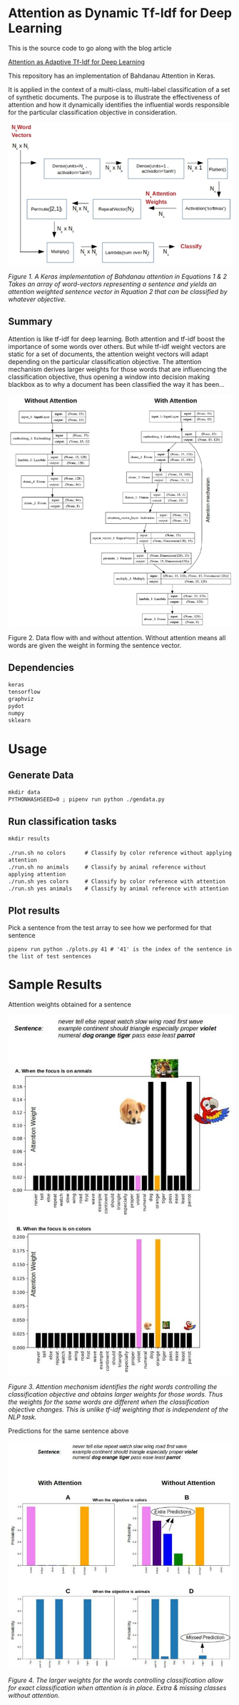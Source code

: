# Attention as Dynamic Tf-Idf for Deep Learning

This is the source code to go along with the blog article

[Attention as Adaptive Tf-Idf for Deep Learning]()

This repository has an implementation of Bahdanau Attention in Keras.

It is applied in the context of a multi-class, multi-label classification of a set of synthetic documents. The purpose is to illustrate the effectiveness of attention and how it dynamically identifies the influential words responsible for the particular classification objective in consideration.

![Implementing Attention in Keras](./images/bahdanau_attention.jpg "Bahdanau Attenton in Keras")

*Figure 1. A Keras implementation of Bahdanau attention in Equations 1 & 2  Takes an array of word-vectors representing a sentence and yields an attention weighted sentence vector in Rquation 2 that can be classified by whatever objective.*

##	Summary

Attention is like tf-idf for deep learning. Both attention and tf-idf boost the importance of some words over others. But while tf-idf weight vectors are static for a set of documents, the attention weight vectors will adapt depending on the particular classification objective. The attention mechanism derives larger weights for those words that are influencing the classification objective, thus opening a window into decision making blackbox as to why a document has been classified the way it has been…

![Data Flow in Keras](./images/attention_keras.jpg "Data flow in Keras")

Figure 2. Data flow with and without attention. Without attention means all words are given the weight in forming the sentence vector.

## Dependencies

	keras
	tensorflow
	graphviz
	pydot
	numpy
	sklearn

# Usage

##	Generate Data

	mkdir data
	PYTHONHASHSEED=0 ; pipenv run python ./gendata.py

##	Run classification tasks

	mkdir results

	./run.sh no colors		# Classify by color reference without applying attention
	./run.sh no animals		# Classify by animal reference without applying attention
	./run.sh yes colors		# Classify by color reference with attention
	./run.sh yes animals	# Classify by animal reference with attention

##	Plot results

Pick a sentence from the test array to see how we performed for that sentence

	pipenv run python ./plots.py 41 # '41' is the index of the sentence in the list of test sentences

# Sample Results

Attention weights obtained for a sentence

![Attention Weights](./images/attention_weights.jpg "Attenton Weights")

*Figure 3. Attention mechanism identifies the right words controlling the classification objective and obtains larger weights for those words. Thus the weights for the same words are different when the classification objective changes. This is unlike tf-idf  weighting that is independent of the NLP task.*

Predictions for the same sentence above

![Predictions](./images/predictions.jpg "Predictions")

*Figure 4. The larger weights for the words controlling classification allow for exact classification when attention is in place. Extra & missing classes without attention.*


